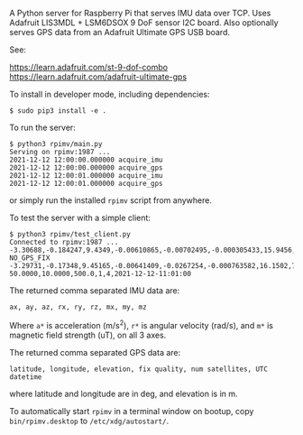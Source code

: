 A Python server for Raspberry Pi that serves IMU data over TCP.
Uses Adafruit LIS3MDL + LSM6DSOX 9 DoF sensor I2C board. Also
optionally serves GPS data from an Adafruit Ultimate GPS USB board.

See:

https://learn.adafruit.com/st-9-dof-combo
https://learn.adafruit.com/adafruit-ultimate-gps

To install in developer mode, including dependencies:

```
$ sudo pip3 install -e .
```

To run the server:

```
$ python3 rpimv/main.py
Serving on rpimv:1987 ...
2021-12-12 12:00:00.000000 acquire_imu
2021-12-12 12:00:00.000000 acquire_gps
2021-12-12 12:00:01.000000 acquire_imu
2021-12-12 12:00:01.000000 acquire_gps
```

or simply run the installed `rpimv` script from anywhere.

To test the server with a simple client:

```
$ python3 rpimv/test_client.py
Connected to rpimv:1987 ...
-3.30688,-0.184247,9.4349,-0.00610865,-0.00702495,-0.000305433,15.9456,7.79012,2.3385
NO_GPS_FIX
-3.29731,-0.17348,9.45165,-0.00641409,-0.0267254,-0.000763582,16.1502,7.98012,2.28004
50.0000,10.0000,500.0,1,4,2021-12-12-11:01:00
```

The returned comma separated IMU data are:

```
ax, ay, az, rx, ry, rz, mx, my, mz
```

Where `a*` is acceleration (m/s<sup>2</sup>), `r*` is angular velocity (rad/s),
and `m*` is magnetic field strength (uT), on all 3 axes.

The returned comma separated GPS data are:

```
latitude, longitude, elevation, fix quality, num satellites, UTC datetime
```

where latitude and longitude are in deg, and elevation is in m.

To automatically start `rpimv` in a terminal window on bootup, copy `bin/rpimv.desktop`
to `/etc/xdg/autostart/`.
